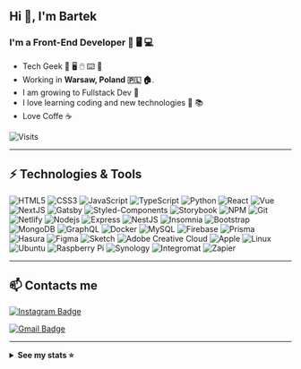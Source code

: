 ## **Hi** 👋, I'm Bartek

### I'm a Front-End Developer 🎨 🖥 💻

- Tech Geek 💙 🖥️ 🖱️ ⌨️ 📱
- Working in **Warsaw, Poland 🇵🇱 🏠**.
- I am growing to Fullstack Dev 💪
- I love learning coding and new technologies 💾 📚
- Love Coffe ☕

![Visits](https://visitor-badge.glitch.me/badge?page_id=bartekmoment)

---

## ⚡ Technologies & Tools

![HTML5](https://img.shields.io/badge/-HTML5-E34F26?style=flat-square&logo=html5&logoColor=white)
![CSS3](https://img.shields.io/badge/-CSS3-1572B6?style=flat-square&logo=css3)
![JavaScript](https://img.shields.io/badge/-JavaScript-black?style=flat-square&logo=javascript)
![TypeScript](https://img.shields.io/badge/-TypeScript-007ACC?style=flat-square&logo=typescript)
![Python](https://img.shields.io/badge/-Python-black?style=flat-square&logo=Python)
![React](https://img.shields.io/badge/-React-black?style=flat-square&logo=react)
![Vue](https://img.shields.io/badge/-Vue-black?style=flat-square&logo=vue.js)
![NextJS](https://img.shields.io/badge/-Nextjs-black?style=flat-square&logo=next.js)
![Gatsby](https://img.shields.io/badge/-Gatsby-black?style=flat-square&logo=gatsby)
![Styled-Components](https://img.shields.io/badge/-Styled_Components-563D7C?style=flat-square&logo=styled-components)
![Storybook](https://img.shields.io/badge/-Storybook-black?style=flat-square&logo=storybook)
![NPM](https://img.shields.io/badge/-NPM-black?style=flat-square&logo=npm)
![Git](https://img.shields.io/badge/-Git-black?style=flat-square&logo=git)
![Netlify](https://img.shields.io/badge/-Netlify-black?style=flat-square&logo=netlify)
![Nodejs](https://img.shields.io/badge/-Nodejs-black?style=flat-square&logo=Node.js)
![Express](https://img.shields.io/badge/-Express-black?style=flat-square&logo=express)
![NestJS](https://img.shields.io/badge/-NestJS-C51A4A?style=flat-square&logo=nestjs)
![Insomnia](https://img.shields.io/badge/-Insomnia-black?style=flat-square&logo=insomnia)
![Bootstrap](https://img.shields.io/badge/-Bootstrap-563D7C?style=flat-square&logo=bootstrap)
![MongoDB](https://img.shields.io/badge/-MongoDB-black?style=flat-square&logo=mongodb)
![GraphQL](https://img.shields.io/badge/-GraphQL-black?style=flat-square&logo=graphql)
![Docker](https://img.shields.io/badge/-Docker-black?style=flat-square&logo=docker)
![MySQL](https://img.shields.io/badge/-MySQL-black?style=flat-square&logo=mysql)
![Firebase](https://img.shields.io/badge/-Firebase-black?style=flat-square&logo=firebase)
![Prisma](https://img.shields.io/badge/-Prisma-black?style=flat-square&logo=prisma)
![Hasura](https://img.shields.io/badge/-Hasura-black?style=flat-square&logo=hasura)
![Figma](https://img.shields.io/badge/-Figma-black?style=flat-square&logo=figma)
![Sketch](https://img.shields.io/badge/-Sketch-black?style=flat-square&logo=sketch)
![Adobe Creative Cloud](https://img.shields.io/badge/-Adobe_Crative_Cloud-E34F26?style=flat-square&logo=adobe-creative-cloud)
![Apple](https://img.shields.io/badge/-Apple-black?style=flat-square&logo=apple)
![Linux](https://img.shields.io/badge/-Linux-black?style=flat-square&logo=linux)
![Ubuntu](https://img.shields.io/badge/-Ubuntu-black?style=flat-square&logo=ubuntu)
![Raspberry Pi](https://img.shields.io/badge/-Raspberry_Pi-C51A4A?style=flat-square&logo=raspberry-pi)
![Synology](https://img.shields.io/badge/-Synology-black?style=flat-square&logo=synology)
![Integromat](https://img.shields.io/badge/-Integromat-black?style=flat-square&logo=integromat)
![Zapier](https://img.shields.io/badge/-Zapier-black?style=flat-square&logo=zapier)

---

## 📫 Contacts me

[![Instagram Badge](https://img.shields.io/badge/-Siemapanda-E4405F?style=flat-square&logo=instagram&logoColor=white&link=https://instagram.com/SiemaPanda/)](https://instagram.com/SiemaPanda)

[![Gmail Badge](https://img.shields.io/badge/-bartek.bialucha@gmail.com-c14438?style=flat-square&logo=Gmail&logoColor=white&link=mailto:bartek.bialucha@gmail.com)](mailto:bartek.bialucha@gmail.com)

---

<details>
  <summary><strong>See my stats ⭐</strong></summary>
<br/>

![Top Langs](https://github-readme-stats.vercel.app/api/top-langs/?username=bartekmoment&hide=TeX&layout=compact)

</details>
